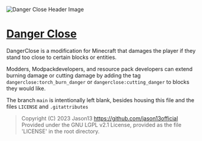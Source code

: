 ![Danger Close Header Image](https://www.bisecthosting.com/images/CF/Danger_Close/BH_DC_header.webp)

# [Danger Close](https://www.curseforge.com/minecraft/mc-mods/danger-close)

DangerClose is a modification for Minecraft that damages the player if they stand too close to certain blocks or entities.

Modders, Modpackdevelopers, and resource pack developers can extend burning damage or cutting damage by adding the tag `dangerclose:torch_burn_danger` or `dangerclose:cutting_danger` to blocks they would like.

The branch `main` is intentionally left blank, besides housing this file and the files `LICENSE` and `.gitattributes`

>Copyright (C) 2023 Jason13 https://github.com/jason13official
>Provided under the GNU LGPL v2.1 License, provided as the file 'LICENSE' in the root directory.
